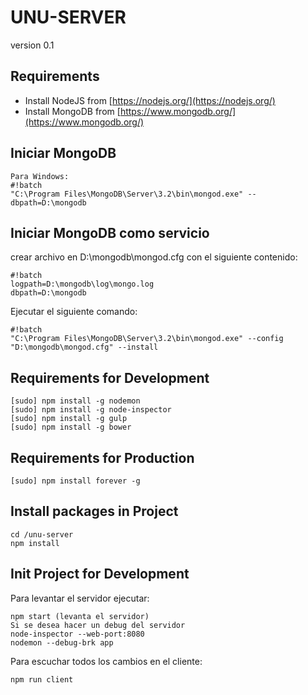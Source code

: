 # UNU-SERVER

version 0.1

## Requirements


* Install NodeJS from [https://nodejs.org/](https://nodejs.org/)
* Install MongoDB from [https://www.mongodb.org/](https://www.mongodb.org/)


## Iniciar MongoDB 

```
Para Windows:
#!batch
"C:\Program Files\MongoDB\Server\3.2\bin\mongod.exe" --dbpath=D:\mongodb
```

## Iniciar MongoDB como servicio
crear archivo en D:\mongodb\mongod.cfg con el siguiente contenido:

```
#!batch
logpath=D:\mongodb\log\mongo.log
dbpath=D:\mongodb
```
Ejecutar el siguiente comando:
```
#!batch
"C:\Program Files\MongoDB\Server\3.2\bin\mongod.exe" --config "D:\mongodb\mongod.cfg" --install
```
## Requirements for Development

```
[sudo] npm install -g nodemon
[sudo] npm install -g node-inspector
[sudo] npm install -g gulp
[sudo] npm install -g bower

```

## Requirements for Production

```
[sudo] npm install forever -g

```

## Install packages in Project

```
cd /unu-server
npm install
```

## Init Project for Development
Para levantar el servidor ejecutar:

```
npm start (levanta el servidor)
Si se desea hacer un debug del servidor
node-inspector --web-port:8080 
nodemon --debug-brk app
```
Para escuchar todos los cambios en el cliente:
```
npm run client
```